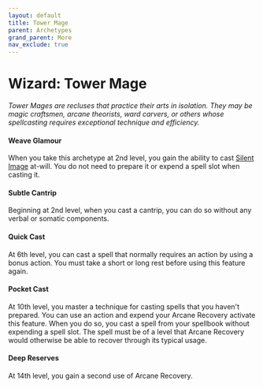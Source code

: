 ```yaml
---
layout: default
title: Tower Mage
parent: Archetypes
grand_parent: More
nav_exclude: true
---
```


# Wizard: Tower Mage

_Tower Mages are recluses that practice their arts in isolation. They may be magic craftsmen, arcane theorists, ward carvers, or others whose spellcasting requires exceptional technique and efficiency._


#### Weave Glamour

When you take this archetype at 2nd level, you gain the ability to cast [Silent Image](../srd_spells/detect_magic) at-will. You do not need to prepare it or expend a spell slot when casting it.


#### Subtle Cantrip

Beginning at 2nd level, when you cast a cantrip, you can do so without any verbal or somatic components.


#### Quick Cast

At 6th level, you can cast a spell that normally requires an action by using a bonus action. You must take a short or long rest before using this feature again.


#### Pocket Cast

At 10th level, you master a technique for casting spells that you haven't prepared. You can use an action and expend your Arcane Recovery activate this feature. When you do so, you cast a spell from your spellbook without expending a spell slot. The spell must be of a level that Arcane Recovery would otherwise be able to recover through its typical usage.


#### Deep Reserves

At 14th level, you gain a second use of Arcane Recovery.
